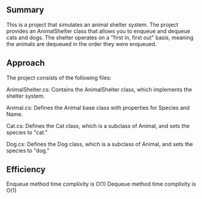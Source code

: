 ## Summary
This is a project that simulates an animal shelter system. The project provides an AnimalShelter class that allows you to enqueue and dequeue cats and dogs. The shelter operates on a "first in, first out" basis, meaning the animals are dequeued in the order they were enqueued.

## Approach 

The project consists of the following files:

AnimalShelter.cs: Contains the AnimalShelter class, which implements the shelter system.

Animal.cs: Defines the Animal base class with properties for Species and Name.

Cat.cs: Defines the Cat class, which is a subclass of Animal, and sets the species to "cat."

Dog.cs: Defines the Dog class, which is a subclass of Animal, and sets the species to "dog."

## Efficiency
Enqueue method time complixity is O(1) Dequeue method time complixity is O(1)
